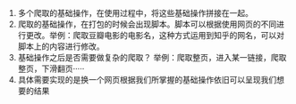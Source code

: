 1. 多个爬取的基础操作，在使用过程中，将这些基础操作拼接在一起。
2. 爬取的基础操作，在打包的时候会出现脚本。脚本可以根据使用网页的不同进行更改。举例：爬取豆瓣电影的电影名，这种方式运用到知乎的网名，可以对脚本上的内容进行修改。
3. 基础操作之后是否需要做复杂的爬取？ 举例：爬取整页，进入某一链接，爬取整页，下滑翻页·····
4. 具体需要实现的是换一个网页根据我们所掌握的基础操作依旧可以呈现我们想要的结果

